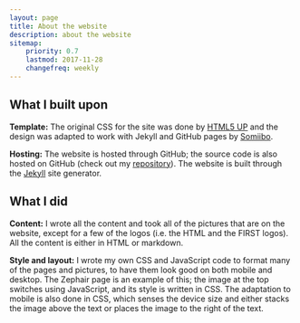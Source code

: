 ```yaml
---
layout: page
title: About the website
description: about the website
sitemap:
    priority: 0.7
    lastmod: 2017-11-28
    changefreq: weekly
---
```

## What I built upon
<b>Template:</b> The original CSS for the site was done by <a href = "https://html5up.net">HTML5 UP</a> and the design was adapted to work with Jekyll and GitHub pages by <a href = "https://somiibo.com">Somiibo</a>.

<b>Hosting:</b> The website is hosted through GitHub; the source code is also hosted on GitHub (check out my <a href = "https://github.com/zapeterson16/zapeterson16.github.io">repository</a>). The website is built through the <a href = "https://jekyllrb.com">Jekyll</a> site generator.

## What I did

<b>Content:</b> I wrote all the content and took all of the pictures that are on the website, except for a few of the logos (i.e. the HTML and the FIRST logos).  All the content is either in HTML or markdown.

<b>Style and layout:</b> I wrote my own CSS and JavaScript code to format many of the pages and pictures, to have them look good on both mobile and desktop. The Zephair page is an example of this; the image at the top switches using JavaScript, and its style is written in CSS.
The adaptation to mobile is also done in CSS, which senses the device size and either stacks the image above the text or places the
image to the right of the text.
